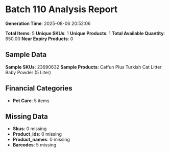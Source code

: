 # Batch 110 Analysis Report

**Generation Time**: 2025-08-06 20:52:06

**Total Items**: 5
**Unique SKUs**: 1
**Unique Products**: 1
**Total Available Quantity**: 650.00
**Near Expiry Products**: 0

## Sample Data
**Sample SKUs**: 23690632
**Sample Products**: Catfun Plus Turkish Cat Litter Baby Powder (5 Liter)

## Financial Categories
- **Pet Care**: 5 items

## Missing Data
- **Skus**: 0 missing
- **Product_ids**: 0 missing
- **Product_names**: 0 missing
- **Barcodes**: 5 missing
